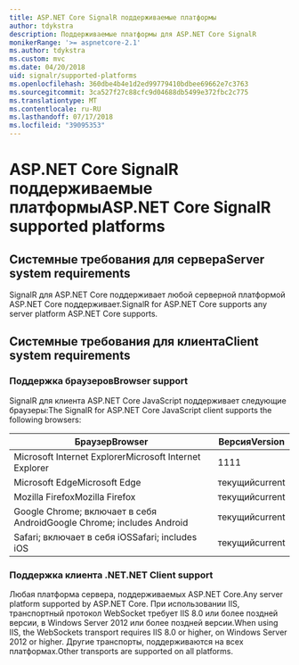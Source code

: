 ```yaml
---
title: ASP.NET Core SignalR поддерживаемые платформы
author: tdykstra
description: Поддерживаемые платформы для ASP.NET Core SignalR
monikerRange: '>= aspnetcore-2.1'
ms.author: tdykstra
ms.custom: mvc
ms.date: 04/20/2018
uid: signalr/supported-platforms
ms.openlocfilehash: 360dbe4b4e1d2ed99779410bdbee69662e7c3763
ms.sourcegitcommit: 3ca527f27c88cfc9d04688db5499e372fbc2c775
ms.translationtype: MT
ms.contentlocale: ru-RU
ms.lasthandoff: 07/17/2018
ms.locfileid: "39095353"
---
```

# <a name="aspnet-core-signalr-supported-platforms"></a><span data-ttu-id="a05de-103">ASP.NET Core SignalR поддерживаемые платформы</span><span class="sxs-lookup"><span data-stu-id="a05de-103">ASP.NET Core SignalR supported platforms</span></span>

## <a name="server-system-requirements"></a><span data-ttu-id="a05de-104">Системные требования для сервера</span><span class="sxs-lookup"><span data-stu-id="a05de-104">Server system requirements</span></span>

<span data-ttu-id="a05de-105">SignalR для ASP.NET Core поддерживает любой серверной платформой ASP.NET Core поддерживает.</span><span class="sxs-lookup"><span data-stu-id="a05de-105">SignalR for ASP.NET Core supports any server platform ASP.NET Core supports.</span></span>

## <a name="client-system-requirements"></a><span data-ttu-id="a05de-106">Системные требования для клиента</span><span class="sxs-lookup"><span data-stu-id="a05de-106">Client system requirements</span></span>

### <a name="browser-support"></a><span data-ttu-id="a05de-107">Поддержка браузеров</span><span class="sxs-lookup"><span data-stu-id="a05de-107">Browser support</span></span>

<span data-ttu-id="a05de-108">SignalR для клиента ASP.NET Core JavaScript поддерживает следующие браузеры:</span><span class="sxs-lookup"><span data-stu-id="a05de-108">The SignalR for ASP.NET Core JavaScript client supports the following browsers:</span></span>

| <span data-ttu-id="a05de-109">Браузер</span><span class="sxs-lookup"><span data-stu-id="a05de-109">Browser</span></span> | <span data-ttu-id="a05de-110">Версия</span><span class="sxs-lookup"><span data-stu-id="a05de-110">Version</span></span> |
| ------- | ------- |
| <span data-ttu-id="a05de-111">Microsoft Internet Explorer</span><span class="sxs-lookup"><span data-stu-id="a05de-111">Microsoft Internet Explorer</span></span> | <span data-ttu-id="a05de-112">11</span><span class="sxs-lookup"><span data-stu-id="a05de-112">11</span></span> |
| <span data-ttu-id="a05de-113">Microsoft Edge</span><span class="sxs-lookup"><span data-stu-id="a05de-113">Microsoft Edge</span></span> | <span data-ttu-id="a05de-114">текущий</span><span class="sxs-lookup"><span data-stu-id="a05de-114">current</span></span> |
| <span data-ttu-id="a05de-115">Mozilla Firefox</span><span class="sxs-lookup"><span data-stu-id="a05de-115">Mozilla Firefox</span></span> | <span data-ttu-id="a05de-116">текущий</span><span class="sxs-lookup"><span data-stu-id="a05de-116">current</span></span> |
| <span data-ttu-id="a05de-117">Google Chrome; включает в себя Android</span><span class="sxs-lookup"><span data-stu-id="a05de-117">Google Chrome; includes Android</span></span> | <span data-ttu-id="a05de-118">текущий</span><span class="sxs-lookup"><span data-stu-id="a05de-118">current</span></span> |
| <span data-ttu-id="a05de-119">Safari; включает в себя iOS</span><span class="sxs-lookup"><span data-stu-id="a05de-119">Safari; includes iOS</span></span> | <span data-ttu-id="a05de-120">текущий</span><span class="sxs-lookup"><span data-stu-id="a05de-120">current</span></span> |
 
### <a name="net-client-support"></a><span data-ttu-id="a05de-121">Поддержка клиента .NET</span><span class="sxs-lookup"><span data-stu-id="a05de-121">.NET Client support</span></span>

<span data-ttu-id="a05de-122">Любая платформа сервера, поддерживаемых ASP.NET Core.</span><span class="sxs-lookup"><span data-stu-id="a05de-122">Any server platform supported by ASP.NET Core.</span></span> <span data-ttu-id="a05de-123">При использовании IIS, транспортный протокол WebSocket требует IIS 8.0 или более поздней версии, в Windows Server 2012 или более поздней версии.</span><span class="sxs-lookup"><span data-stu-id="a05de-123">When using IIS, the WebSockets transport requires IIS 8.0 or higher, on Windows Server 2012 or higher.</span></span> <span data-ttu-id="a05de-124">Другие транспорты, поддерживаются на всех платформах.</span><span class="sxs-lookup"><span data-stu-id="a05de-124">Other transports are supported on all platforms.</span></span>
